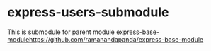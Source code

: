 # express-users-submodule

This is submodule for parent module [express-base-module](https://github.com/ramanandapanda/express-base-module)https://github.com/ramanandapanda/express-base-module

